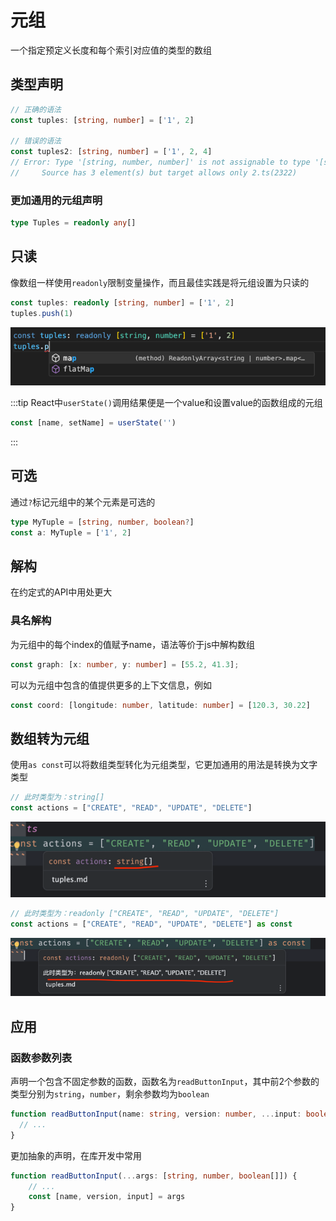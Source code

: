 # 元组

一个指定预定义长度和每个索引对应值的类型的数组

## 类型声明
```ts
// 正确的语法
const tuples: [string, number] = ['1', 2]

// 错误的语法
const tuples2: [string, number] = ['1', 2, 4]
// Error: Type '[string, number, number]' is not assignable to type '[string, number]'.
//     Source has 3 element(s) but target allows only 2.ts(2322)
```

### 更加通用的元组声明

```ts
type Tuples = readonly any[]
```

## 只读

像数组一样使用`readonly`限制变量操作，而且最佳实践是将元组设置为只读的

```ts
const tuples: readonly [string, number] = ['1', 2]
tuples.push(1)
```

![img.png](/imgs/typescript/tuples-auto-complete.png)

:::tip
React中`userState()`调用结果便是一个value和设置value的函数组成的元组

```ts
const [name, setName] = userState('')
```

:::

## 可选

通过`?`标记元组中的某个元素是可选的

```ts
type MyTuple = [string, number, boolean?]
const a: MyTuple = ['1', 2]
```

## 解构

在约定式的API中用处更大

### 具名解构

为元组中的每个index的值赋予name，语法等价于js中解构数组

```ts
const graph: [x: number, y: number] = [55.2, 41.3];
```

可以为元组中包含的值提供更多的上下文信息，例如

```ts
const coord: [longitude: number, latitude: number] = [120.3, 30.22]
```

## 数组转为元组

使用`as const`可以将数组类型转化为元组类型，它更加通用的用法是转换为文字类型

```ts
// 此时类型为：string[]
const actions = ["CREATE", "READ", "UPDATE", "DELETE"]
```

![img.png](/imgs/typescript/array-to-tuple.png)

```ts
// 此时类型为：readonly ["CREATE", "READ", "UPDATE", "DELETE"]
const actions = ["CREATE", "READ", "UPDATE", "DELETE"] as const 
```

![img.png](/imgs/typescript/array-to-tuple-2.png)

## 应用

### 函数参数列表

声明一个包含不固定参数的函数，函数名为`readButtonInput`，其中前2个参数的类型分别为`string`，`number`，剩余参数均为`boolean`

```ts
function readButtonInput(name: string, version: number, ...input: boolean[]) {
  // ...
}
```

更加抽象的声明，在库开发中常用
```ts
function readButtonInput(...args: [string, number, boolean[]]) {
    // ...
    const [name, version, input] = args
}
```
